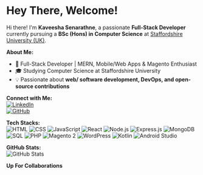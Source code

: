 # Hey There, Welcome! 

Hi there! I'm **Kaveesha Senarathne**, a passionate **Full-Stack Developer** currently pursuing a **BSc (Hons) in Computer Science** at [Staffordshire University (UK)](https://www.staffs.ac.uk/).  

**About Me:**  
- 🚀 Full-Stack Developer | MERN, Mobile/Web Apps & Magento Enthusiast  
- 🎓 Studying Computer Science at Staffordshire University   
- 💡 Passionate about **web/ software development, DevOps, and open-source contributions**  

**Connect with Me:**  
[![LinkedIn](https://img.shields.io/badge/LinkedIn-Connect-blue?style=flat&logo=linkedin)](https://www.linkedin.com/in/kaveeshasenarathne49/)  
[![GitHub](https://img.shields.io/badge/GitHub-Follow-black?style=flat&logo=github)](https://github.com/SyntaxIDK)  

**Tech Stacks:**  
![HTML](https://img.shields.io/badge/-HTML-E34F26?style=flat&logo=html5&logoColor=white) ![CSS](https://img.shields.io/badge/-CSS-1572B6?style=flat&logo=css3&logoColor=white) ![JavaScript](https://img.shields.io/badge/-JavaScript-F7DF1E?style=flat&logo=javascript&logoColor=black) ![React](https://img.shields.io/badge/-React-61DAFB?style=flat&logo=react&logoColor=black) ![Node.js](https://img.shields.io/badge/-Node.js-339933?style=flat&logo=node.js&logoColor=white) ![Express.js](https://img.shields.io/badge/-Express.js-000000?style=flat&logo=express&logoColor=white) ![MongoDB](https://img.shields.io/badge/-MongoDB-47A248?style=flat&logo=mongodb&logoColor=white) ![SQL](https://img.shields.io/badge/-SQL-4479A1?style=flat&logo=mysql&logoColor=white) ![PHP](https://img.shields.io/badge/-PHP-777BB4?style=flat&logo=php&logoColor=white) ![Magento 2](https://img.shields.io/badge/-Magento_2-EE672F?style=flat&logo=magento&logoColor=white) ![WordPress](https://img.shields.io/badge/-WordPress-21759B?style=flat&logo=wordpress&logoColor=white) ![Kotlin](https://img.shields.io/badge/-Kotlin-0095D5?style=flat&logo=kotlin&logoColor=white) ![Android Studio](https://img.shields.io/badge/-Android_Studio-3DDC84?style=flat&logo=android-studio&logoColor=white)  

**GitHub Stats:**  
![GitHub Stats](https://github-readme-stats.vercel.app/api?username=SyntaxIDK&show_icons=true&theme=tokyonight)  

**Up For Collaborations**
